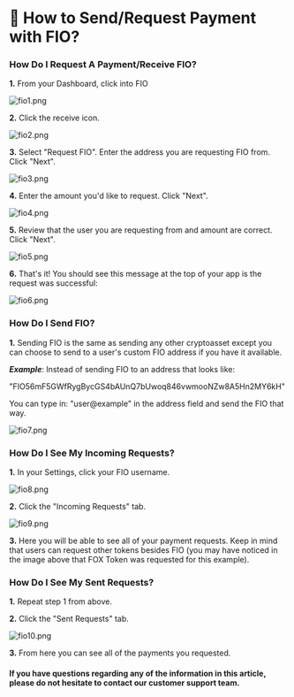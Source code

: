 # 📩 How to Send/Request Payment with FIO?

### **How Do I Request A Payment/Receive FIO?** 

**1.** From your Dashboard, click into FIO

![fio1.png](https://shapeshift.zendesk.com/hc/article\_attachments/4825905237261/fio1.png)

**2.** Click the receive icon.

![fio2.png](https://shapeshift.zendesk.com/hc/article\_attachments/4825992547341/fio2.png)

**3.** Select "Request FIO". Enter the address you are requesting FIO from. Click "Next".

![fio3.png](https://shapeshift.zendesk.com/hc/article\_attachments/4826000887949/fio3.png)

**4.** Enter the amount you'd like to request. Click "Next".

![fio4.png](https://shapeshift.zendesk.com/hc/article\_attachments/4825988297997/fio4.png)

**5.** Review that the user you are requesting from and amount are correct. Click "Next".&#x20;

![fio5.png](https://shapeshift.zendesk.com/hc/article\_attachments/4825996285709/fio5.png)

**6.** That's it! You should see this message at the top of your app is the request was successful:

![fio6.png](https://shapeshift.zendesk.com/hc/article\_attachments/4825989895053/fio6.png)

&#x20;

### **How Do I Send FIO?**

**1.** Sending FIO is the same as sending any other cryptoasset except you can choose to send to a user's custom FIO address if you have it available.&#x20;

_**Example**_: Instead of sending FIO to an address that looks like:

"FIO56mF5GWfRygBycGS4bAUnQ7bUwoq846vwmooNZw8A5Hn2MY6kH"

&#x20;

You can type in: "user@example" in the address field and send the FIO that way.

![fio7.png](https://shapeshift.zendesk.com/hc/article\_attachments/4826011634061/fio7.png)

&#x20;

### **How Do I See My Incoming Requests?**

**1.** In your Settings, click your FIO username.

![fio8.png](https://shapeshift.zendesk.com/hc/article\_attachments/4825999481101/fio8.png)

**2.** Click the "Incoming Requests" tab.

![fio9.png](https://shapeshift.zendesk.com/hc/article\_attachments/4826006000397/fio9.png)

**3.** Here you will be able to see all of your payment requests. Keep in mind that users can request other tokens besides FIO (you may have noticed in the image above that FOX Token was requested for this example).

&#x20;

### **How Do I See My Sent Requests?**

**1.** Repeat step 1 from above.

**2.** Click the "Sent Requests" tab.

![fio10.png](https://shapeshift.zendesk.com/hc/article\_attachments/4826034505869/fio10.png)

**3.** From here you can see all of the payments you requested.

&#x20;

#### If you have questions regarding any of the information in this article, please do not hesitate to contact our **customer support team.**
